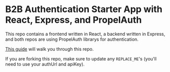 # B2B Authentication Starter App with React, Express, and PropelAuth

This repo contains a frontend written in React, a backend written in Express, and both repos are using PropelAuth librarys for authentication.

[This guide](https://docs.propelauth.com/example-apps/react-express-b2b-starter.html) will walk you through this repo.

If you are forking this repo, make sure to update any `REPLACE_ME`'s (you'll need to use your authUrl and apiKey).
